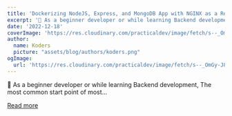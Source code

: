 ```yaml
---
title: 'Dockerizing NodeJS, Express, and MongoDB App with NGINX as a Reverse Proxy'
excerpt: '🙂 As a beginner developer or while learning Backend development, The most common start point of most...'
date: '2022-12-18'
coverImage: 'https://res.cloudinary.com/practicaldev/image/fetch/s--_OmGy-J8--/c_imagga_scale,f_auto,fl_progressive,h_420,q_auto,w_1000/https://dev-to-uploads.s3.amazonaws.com/uploads/articles/n2rcvicrheahex4idkgo.jpeg'
author:
  name: Koders
  picture: "assets/blog/authors/koders.png"
ogImage:
  url: 'https://res.cloudinary.com/practicaldev/image/fetch/s--_OmGy-J8--/c_imagga_scale,f_auto,fl_progressive,h_420,q_auto,w_1000/https://dev-to-uploads.s3.amazonaws.com/uploads/articles/n2rcvicrheahex4idkgo.jpeg'
---
```


🙂 As a beginner developer or while learning Backend development, The most common start point of most...

[Read more](https://dev.to/lovepreetsingh/dockerizing-nodejs-express-and-mongodb-app-with-nginx-as-a-reverse-proxy-27a4)
